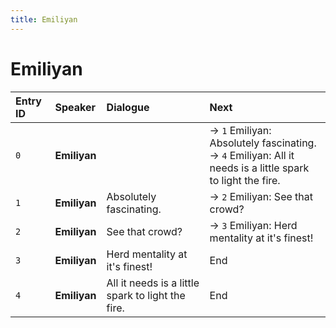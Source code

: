 ```yaml
---
title: Emiliyan
---
```


# Emiliyan


| Entry ID | Speaker | Dialogue | Next |
| :------- | :------ | :------- | :------------ |
| `0` | **Emiliyan** |  | → `1` Emiliyan: Absolutely fascinating\.<br>→ `4` Emiliyan: All it needs is a little spark to light the fire\. |
| `1` | **Emiliyan** | Absolutely fascinating\. | → `2` Emiliyan: See that crowd? |
| `2` | **Emiliyan** | See that crowd? | → `3` Emiliyan: Herd mentality at it's finest\! |
| `3` | **Emiliyan** | Herd mentality at it's finest\! | End |
| `4` | **Emiliyan** | All it needs is a little spark to light the fire\. | End |
